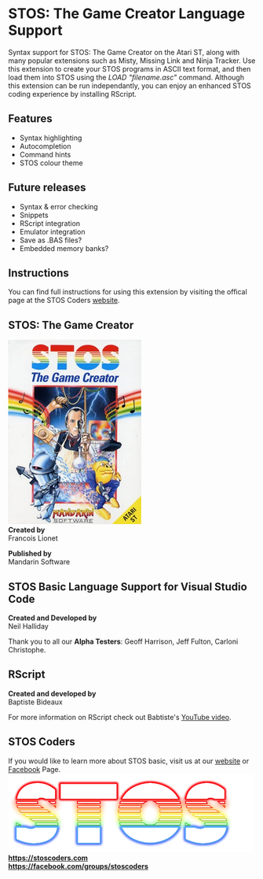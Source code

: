 # STOS: The Game Creator Language Support
Syntax support for STOS: The Game Creator on the Atari ST, along with many popular extensions such as Misty, Missing Link and Ninja Tracker. Use this extension to create your STOS programs in ASCII text format, and then load them into STOS using the _LOAD "filename.asc"_ command. Although this extension can be run independantly, you can enjoy an enhanced STOS coding experience by installing RScript.
## Features
- Syntax highlighting
- Autocompletion
- Command hints
- STOS colour theme

## Future releases
- Syntax & error checking
- Snippets
- RScript integration
- Emulator integration
- Save as .BAS files?
- Embedded memory banks?

## Instructions
You can find full instructions for using this extension by visiting the offical page at the STOS Coders [website](https://stoscoders.com/visual-studio-code).  
## STOS: The Game Creator
![Sample](./images/STOS.jpg)  
**Created by**  
Francois Lionet  

**Published by**  
Mandarin Software    

## STOS Basic Language Support for Visual Studio Code
**Created and Developed by**  
Neil Halliday  
  
Thank you to all our **Alpha Testers**: Geoff Harrison, Jeff Fulton, Carloni Christophe.  


## RScript
**Created and developed by**  
Baptiste Bideaux

For more information on RScript check out Babtiste's [YouTube video](https://www.youtube.com/watch?v=cO6hO3XNPW0).  

## STOS Coders
If you would like to learn more about STOS basic, visit us at our [website](https://stoscoders.com) or [Facebook](https://facebook.com/groups/stoscoders) Page.  
![Sample light](./images/STOSCoders-dark.png)  
**https://stoscoders.com**  
**https://facebook.com/groups/stoscoders**      